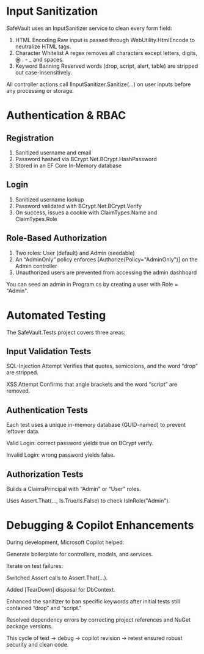 # Input Sanitization
SafeVault uses an InputSanitizer service to clean every form field:
1. HTML Encoding Raw input is passed through WebUtility.HtmlEncode to neutralize HTML tags.
2. Character Whitelist A regex removes all characters except letters, digits, @ . - _ and spaces.
3. Keyword Banning Reserved words (drop, script, alert, table) are stripped out case-insensitively.

All controller actions call IInputSanitizer.Sanitize(...) on user inputs before any processing or storage.

# Authentication & RBAC
## Registration
1. Sanitized username and email
2. Password hashed via BCrypt.Net.BCrypt.HashPassword
3. Stored in an EF Core In-Memory database

## Login
1. Sanitized username lookup
2. Password validated with BCrypt.Net.BCrypt.Verify
3. On success, issues a cookie with ClaimTypes.Name and ClaimTypes.Role

## Role-Based Authorization
1. Two roles: User (default) and Admin (seedable)
2. An “AdminOnly” policy enforces [Authorize(Policy="AdminOnly")] on the Admin controller
3. Unauthorized users are prevented from accessing the admin dashboard

You can seed an admin in Program.cs by creating a user with Role = "Admin".

# Automated Testing
The SafeVault.Tests project covers three areas:

## Input Validation Tests
SQL-Injection Attempt Verifies that quotes, semicolons, and the word “drop” are stripped.

XSS Attempt Confirms that angle brackets and the word “script” are removed.

## Authentication Tests
Each test uses a unique in-memory database (GUID-named) to prevent leftover data.

Valid Login: correct password yields true on BCrypt verify.

Invalid Login: wrong password yields false.

## Authorization Tests
Builds a ClaimsPrincipal with “Admin” or “User” roles.

Uses Assert.That(..., Is.True/Is.False) to check IsInRole("Admin").

# Debugging & Copilot Enhancements
During development, Microsoft Copilot helped:

Generate boilerplate for controllers, models, and services.

Iterate on test failures:

Switched Assert calls to Assert.That(...).

Added [TearDown] disposal for DbContext.

Enhanced the sanitizer to ban specific keywords after initial tests still contained “drop” and “script.”

Resolved dependency errors by correcting project references and NuGet package versions.

This cycle of test → debug → copilot revision → retest ensured robust security and clean code.
